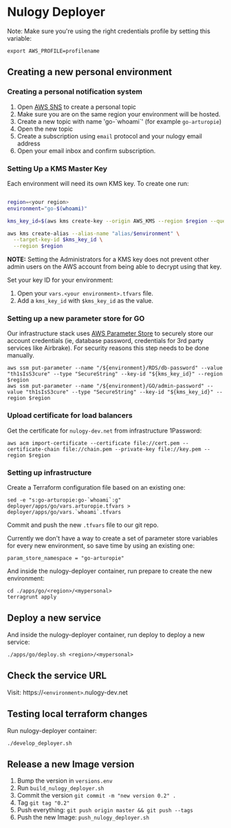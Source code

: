 # Nulogy Deployer

Note: Make sure you're using the right credentials profile by setting this variable:

```
export AWS_PROFILE=profilename
```

## Creating a new personal environment

### Creating a personal notification system

1. Open [AWS SNS](https://us-east-2.console.aws.amazon.com/sns/v2/home#/topics) to create a personal topic
1. Make sure you are on the same region your environment will be hosted.
1. Create a new topic with name 'go-\`whoami\`' (for example `go-arturopie`)
1. Open the new topic
1. Create a subscription using `email` protocol and your nulogy email address
1. Open your email inbox and confirm subscription.

### Setting Up a KMS Master Key

Each environment will need its own KMS key. To create one run:

```bash

region=<your region>
environment="go-$(whoami)"

kms_key_id=$(aws kms create-key --origin AWS_KMS --region $region --query "KeyMetadata.KeyId" --output text)

aws kms create-alias --alias-name "alias/$environment" \
  --target-key-id $kms_key_id \
  --region $region
```

**NOTE:** Setting the Administrators for a KMS key does not prevent other admin users on the AWS account from being able to decrypt using that key.

Set your key ID for your environment:

1. Open your `vars.<your environment>.tfvars` file.
1. Add a `kms_key_id` with `$kms_key_id` as the value.

### Setting up a new parameter store for GO

Our infrastructure stack uses [AWS Parameter Store](http://docs.aws.amazon.com/systems-manager/latest/userguide/systems-manager-paramstore.html) to securely store our account credentials (ie, database password, credentials for 3rd party services like Airbrake). For security reasons this step needs to be done manually.

```
aws ssm put-parameter --name "/${environment}/RDS/db-password" --value "th1sIsS3cure" --type "SecureString" --key-id "${kms_key_id}" --region $region
aws ssm put-parameter --name "/${environment}/GO/admin-password" --value "th1sIsS3cure" --type "SecureString" --key-id "${kms_key_id}" --region $region
```

### Upload certificate for load balancers

Get the certificate for `nulogy-dev.net` from infrastructure 1Password:

```
aws acm import-certificate --certificate file://cert.pem --certificate-chain file://chain.pem --private-key file://key.pem --region $region
```

### Setting up infrastructure

Create a Terraform configuration file based on an existing one:

```
sed -e "s:go-arturopie:go-`whoami`:g" deployer/apps/go/vars.arturopie.tfvars > deployer/apps/go/vars.`whoami`.tfvars
```

Commit and push the new `.tfvars` file to our git repo.

Currently we don't have a way to create a set of parameter store variables for every new environment, so save time by using an existing one:

```
param_store_namespace = "go-arturopie"
```

And inside the nulogy-deployer container, run prepare to create the new environment:

```
cd ./apps/go/<region>/<mypersonal>
terragrunt apply
```

## Deploy a new service

And inside the nulogy-deployer container, run deploy to deploy a new service:

```
./apps/go/deploy.sh <region>/<mypersonal>
```

## Check the service URL

Visit: https://`<environment>`.nulogy-dev.net

## Testing local terraform changes

Run nulogy-deployer container:

```
./develop_deployer.sh
```

## Release a new Image version

1. Bump the version in `versions.env`
1. Run `build_nulogy_deployer.sh`
1. Commit the version `git commit -m "new version 0.2" .`
1. Tag `git tag "0.2"`
1. Push everything: `git push origin master && git push --tags`
1. Push the new Image: `push_nulogy_deployer.sh`
